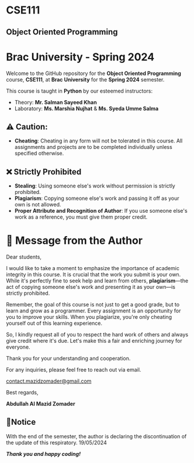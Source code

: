 # CSE111
## Object Oriented Programming 
# Brac University - Spring 2024

Welcome to the GitHub repository for the **Object Oriented Programming** course, **CSE111**, at **Brac University** for the **Spring 2024** semester.

This course is taught in **Python** by our esteemed instructors:
- Theory: **Mr. Salman Sayeed Khan**
- Laboratory: **Ms. Marshia Nujhat** & **Ms. Syeda Umme Salma**

## ⚠️ Caution: 
- **Cheating**: Cheating in any form will not be tolerated in this course. All assignments and projects are to be completed individually unless specified otherwise.

## ❌ Strictly Prohibited
- **Stealing**: Using someone else's work without permission is strictly prohibited.
- **Plagiarism**: Copying someone else's work and passing it off as your own is not allowed.
- **Proper Attribute and Recognition of Author**: If you use someone else's work as a reference, you must give them proper credit.

# 📝 Message from the Author

Dear students,

I would like to take a moment to emphasize the importance of academic integrity in this course. It is crucial that the work you submit is your own. While it's perfectly fine to seek help and learn from others, **plagiarism**—the act of copying someone else's work and presenting it as your own—is strictly prohibited.

Remember, the goal of this course is not just to get a good grade, but to learn and grow as a programmer. Every assignment is an opportunity for you to improve your skills. When you plagiarize, you're only cheating yourself out of this learning experience.

So, I kindly request all of you to respect the hard work of others and always give credit where it's due. Let's make this a fair and enriching journey for everyone.

Thank you for your understanding and cooperation.

For any inquiries, please feel free to reach out via email.

contact.mazidzomader@gmail.com

Best regards,

**Abdullah Al Mazid Zomader**

## 📢Notice
With the end of the semester, the author is declaring the discontinuation of the update of this respiratory. 19/05/2024



***Thank you and happy coding!***
